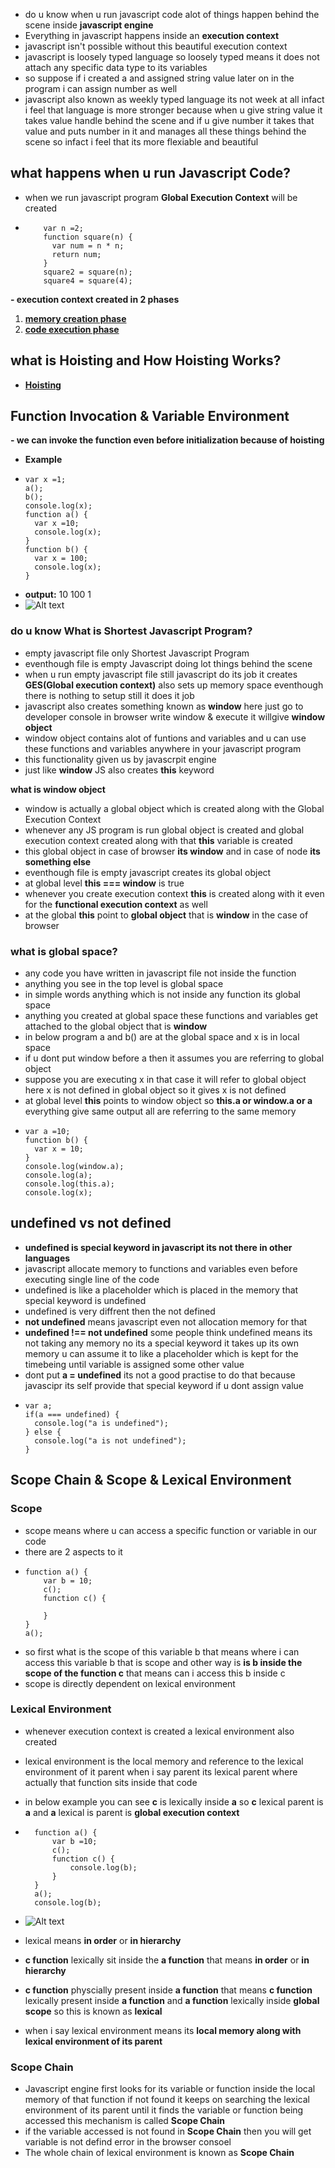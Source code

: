 - do u know when u run javascript code alot of things happen behind the scene inside **javascript engine**
- Everything in javascript happens inside an **execution context**
- javascript isn't possible without this beautiful execution context
- javascript is loosely typed language so loosely typed means it does not attach any specific data type to its variables
- so suppose if i created a and assigned string value later on in the program i can assign number as well
- javascript also known as weekly typed language its not week at all infact i feel that language is more stronger because when u give string value it takes value handle behind the scene and if u give number it takes that value and puts number in it and manages all these things behind the scene so infact i feel that its more flexiable and beautiful

## what happens when u run Javascript Code?

- when we run javascript program **Global Execution Context** will be created
-         var n =2;
          function square(n) {
            var num = n * n;
            return num;
          }
          square2 = square(n);
          square4 = square(4);

**- execution context created in 2 phases**

1. **<a href="/Memory_Creation.Md">memory creation phase </a>**
2. **<a href="/Code_Excecution.md">code execution phase</a>**

## what is Hoisting and How Hoisting Works?

- **<a href="/Hoisting.md">Hoisting</a>**

## Function Invocation & Variable Environment

**- we can invoke the function even before initialization because of hoisting**

- **Example**
-     var x =1;
      a();
      b();
      console.log(x);
      function a() {
        var x =10;
        console.log(x);
      }
      function b() {
        var x = 100;
        console.log(x);
      }
- **output:**
  10
  100
  1
- ![Alt text](function_invocation.jpg)

### do u know What is Shortest Javascript Program?

- empty javascript file only Shortest Javascript Program
- eventhough file is empty Javascript doing lot things behind the scene
- when u run empty javascript file still javascript do its job it creates **GES(Global execution context)** also sets up memory space eventhough there is nothing to setup still it does it job
- javascript also creates something known as **window** here just go to developer console in browser write window & execute it willgive **window object**
- window object contains alot of funtions and variables and u can use these functions and variables anywhere in your javascript program
- this functionality given us by javascrpit engine
- just like **window** JS also creates **this** keyword

**what is window object**

- window is actually a global object which is created along with the Global Execution Context
- whenever any JS program is run global object is created
  and global execution context created along with that **this** variable is created
- this global object in case of browser **its window** and in case of node **its something else**
- eventhough file is empty javascript creates its global object
- at global level **this === window** is true
- whenever you create execution context **this** is created along with it even for the **functional execution context** as well
- at the global **this** point to **global object** that is **window** in the case of browser

### what is global space?

- any code you have written in javascript file not inside the function
- anything you see in the top level is global space
- in simple words anything which is not inside any function its global space
- anything you created at global space these functions and variables get attached to the global object that is **window**
- in below program a and b() are at the global space and x is in local space
- if u dont put window before a then it assumes you are referring to global object
- suppose you are executing x in that case it will refer to global object here x is not defined in global object so it gives x is not defined
- at global level **this** points to window object so **this.a or window.a or a** everything give same output all are referring to the same memory
-     var a =10;
      function b() {
        var x = 10;
      }
      console.log(window.a);
      console.log(a);
      console.log(this.a);
      console.log(x);

## undefined vs not defined

- **undefined is special keyword in javascript its not there in other languages**
- javascript allocate memory to functions and variables even before executing single line of the code
- undefined is like a placeholder which is placed in the memory that special keyword is undefined
- undefined is very diffrent then the not defined
- **not undefined** means javascript even not allocation memory for that
- **undefined !== not undefined** some people think undefined means its not taking any memory no its a special keyword it takes up its own memory u can assume it to like a placeholder which is kept for the timebeing until variable is assigned some other value
- dont put **a = undefined** its not a good practise to do that because javascipr its self provide that special keyword if u dont assign value
-     var a;
      if(a === undefined) {
        console.log("a is undefined");
      } else {
        console.log("a is not undefined");
      }

## Scope Chain & Scope & Lexical Environment

### Scope

- scope means where u can access a specific function or variable in our code
- there are 2 aspects to it
-     function a() {
          var b = 10;
          c();
          function c() {

          }
      }
      a();

- so first what is the scope of this variable b that means where i can access this variable b that is scope and other way is **is b inside the scope of the function c** that means can i access this b inside c
- scope is directly dependent on lexical environment

### Lexical Environment

- whenever execution context is created a lexical environment also created
- lexical environment is the local memory and reference to the lexical environment of it parent when i say parent its lexical parent where actually that function sits inside that code
- in below example you can see **c** is lexically inside **a** so **c** lexical parent is **a** and **a** lexical is parent is **global execution context**

-       function a() {
            var b =10;
            c();
            function c() {
                console.log(b);
            }
        }
        a();
        console.log(b);
- ![Alt text](scope_chain.jpg)

- lexical means **in order** or **in hierarchy**
- **c function** lexically sit inside the **a function** that means **in order** or **in hierarchy**
- **c function** physcially present inside **a function** that means **c function** lexically present inside **a function** and **a function** lexically inside **global scope** so this is known as **lexical**
- when i say lexical environment means its **local memory along with lexical environment of its parent**

### Scope Chain

- Javascript engine first looks for its variable or function inside the local memory of that function if not found it keeps on searching the lexical environment of its parent until it finds the variable or function being accessed this mechanism is called **Scope Chain**
- if the variable accessed is not found in **Scope Chain** then you will get variable is not defind error in the browser consoel
- The whole chain of lexical environment is known as **Scope Chain**
